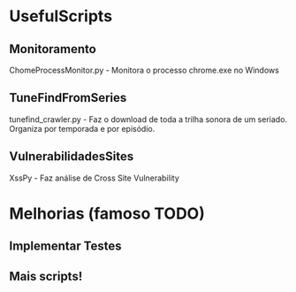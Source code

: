 # UsefulScripts

## Monitoramento
ChomeProcessMonitor.py - Monitora o processo chrome.exe no Windows

## TuneFindFromSeries
tunefind_crawler.py - Faz o download de toda a trilha sonora de um seriado. Organiza por temporada e por episódio.

## VulnerabilidadesSites
XssPy - Faz análise de Cross Site Vulnerability

# Melhorias (famoso TODO)
## Implementar Testes
## Mais scripts!